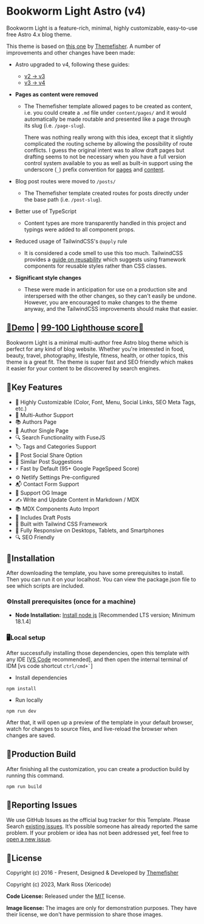 # Bookworm Light Astro (v4)

Bookworm Light is a feature-rich, minimal, highly customizable, easy-to-use free Astro 4.x blog theme.

This theme is based on [this one](https://github.com/themefisher/bookworm-light-astro) by [Themefisher](https://themefisher.com). A number of improvements and other changes have been made:

* Astro upgraded to v4, following these guides:
  * [v2 -> v3](https://docs.astro.build/en/guides/upgrade-to/v3/)
  * [v3 -> v4](https://docs.astro.build/en/guides/upgrade-to/v4/)

* **Pages as content were removed**
  * The Themefisher template allowed pages to be created as content, i.e. you could create a `.md` file under `content/pages/` and it would automatically be made routable and presented like a page through its slug (i.e. `/page-slug`).

    There was nothing really wrong with this idea, except that it slightly complicated the routing scheme by allowing the possibility of route conflicts. I guess the original intent was to allow draft pages but drafting seems to not be necessary when you have a full version control system available to you as well as built-in support using the underscore (`_`) prefix convention for [pages](https://docs.astro.build/en/core-concepts/routing/#excluding-pages) and [content](https://docs.astro.build/en/guides/content-collections/#what-are-content-collections).

* Blog post routes were moved to `/posts/`
  * The Themefisher template created routes for posts directly under the base path (i.e. `/post-slug`).

* Better use of TypeScript
  * Content types are more transparently handled in this project and typings were added to all component props.

* Reduced usage of TailwindCSS's `@apply` rule
  * It is considered a code smell to use this too much. TailwindCSS provides a [guide on reusability](https://tailwindcss.com/docs/reusing-styles) which suggests using framework components for reusable styles rather than CSS classes.

* **Significant style changes**
  * These were made in anticipation for use on a production site and interspersed with the other changes, so they can't easily be undone. However, you are encouraged to make changes to the theme anyway, and the TailwindCSS improvements should make that easier.

## [👀Demo](https://bookworm-light-astro-v4.pages.dev/) | [99-100 Lighthouse score🚀](https://pagespeed.web.dev/analysis/https-bookworm-light-astro-v4-pages-dev/2qsbt54hn5?form_factor=desktop)

Bookworm Light is a minimal multi-author free Astro blog theme which is perfect for any kind of blog website. Whether you're interested in food, beauty, travel, photography, lifestyle, fitness, health, or other topics, this theme is a great fit. The theme is super fast and SEO friendly which makes it easier for your content to be discovered by search engines.

## 🔑Key Features

- 🎨 Highly Customizable (Color, Font, Menu, Social Links, SEO Meta Tags, etc.)
- 👥 Multi-Author Support
- 📚 Authors Page
- 👤 Author Single Page
- 🔍 Search Functionality with FuseJS
- 🏷️ Tags and Categories Support
- 📲 Post Social Share Option
- 🔗 Similar Post Suggestions
- ⚡ Fast by Default (95+ Google PageSpeed Score)
- ⚙️ Netlify Settings Pre-configured
- 📬 Contact Form Support
- 🌅 Support OG Image
- ✍️ Write and Update Content in Markdown / MDX
- 📚 MDX Components Auto Import
- 📝 Includes Draft Posts
- 🚀 Built with Tailwind CSS Framework
- 📱 Fully Responsive on Desktops, Tablets, and Smartphones
- 🔍 SEO Friendly


<!-- installation -->
## 🔧Installation

After downloading the template, you have some prerequisites to install. Then you can run it on your localhost. You can view the package.json file to see which scripts are included.

### ⚙️Install prerequisites (once for a machine)

- **Node Installation:** [Install node js](https://nodejs.org/en/download/) [Recommended LTS version; Minimum 18.1.4]

### 🖥️Local setup

After successfully installing those dependencies, open this template with any IDE [[VS Code](https://code.visualstudio.com/) recommended], and then open the internal terminal of IDM [vs code shortcut <code>ctrl/cmd+\`</code>]

- Install dependencies

```
npm install
```

- Run locally

```
npm run dev
```

After that, it will open up a preview of the template in your default browser, watch for changes to source files, and live-reload the browser when changes are saved.

## 🔨Production Build

After finishing all the customization, you can create a production build by running this command.

```
npm run build
```

<!-- reporting issue -->
## 🐞Reporting Issues

We use GitHub Issues as the official bug tracker for this Template. Please Search [existing issues](https://github.com/krazkidd/bookworm-light-astro-v4/issues). It’s possible someone has already reported the same problem.
If your problem or idea has not been addressed yet, feel free to [open a new issue](https://github.com/krazkidd/bookworm-light-astro-v4/issues).


<!-- licence -->
## 📄License

Copyright (c) 2016 - Present, Designed & Developed by [Themefisher](https://themefisher.com)

Copyright (c) 2023, Mark Ross (Xericode)

**Code License:** Released under the [MIT](https://github.com/krazkidd/bookworm-light-astro-v4/blob/main/LICENSE) license.

**Image license:** The images are only for demonstration purposes. They have their license, we don't have permission to share those images.
